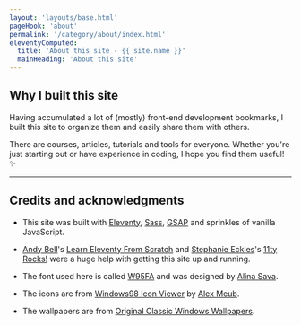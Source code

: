 ```yaml
---
layout: 'layouts/base.html'
pageHook: 'about'
permalink: '/category/about/index.html'
eleventyComputed:
  title: 'About this site - {{ site.name }}'
  mainHeading: 'About this site'
---
```


## Why I built this site

Having accumulated a lot of (mostly) front-end development bookmarks, I built this site to organize them and easily share them with others.

There are courses, articles, tutorials and tools for everyone. Whether you're just starting out or have experience in coding, I hope you find them useful! ✨

<hr class="divider" />

## Credits and acknowledgments

- This site was built with [Eleventy](https://www.11ty.dev/), [Sass](https://sass-lang.com/), [GSAP](https://greensock.com) and sprinkles of vanilla JavaScript.

- [Andy Bell](https://piccalil.li/)'s [Learn Eleventy From Scratch](https://learneleventyfromscratch.com/) and [Stephanie Eckles](https://thinkdobecreate.com/)'s [11ty Rocks!](https://11ty.rocks/) were a huge help with getting this site up and running.

- The font used here is called [W95FA](https://fontsarena.com/w95fa-by-alina-sava/) and was designed by [Alina Sava](https://sava.io/).

- The icons are from [Windows98 Icon Viewer](https://win98icons.alexmeub.com/) by [Alex Meub](https://alexmeub.com/).

- The wallpapers are from [Original Classic Windows Wallpapers](https://www.dvd3000.ca/wp/).

